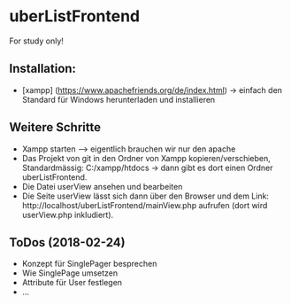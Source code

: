 # uberListFrontend
For study only!

## Installation:
* [xampp] (https://www.apachefriends.org/de/index.html) -> einfach den Standard für Windows herunterladen und installieren

## Weitere Schritte
* Xampp starten --> eigentlich brauchen wir nur den apache
* Das Projekt von git in den Ordner von Xampp kopieren/verschieben, Standardmässig: C:/xampp/htdocs -> dann gibt es dort einen Ordner uberListFrontend.
* Die Datei userView ansehen und bearbeiten
* Die Seite userView lässt sich dann über den Browser und dem Link: http://localhost/uberListFrontend/mainView.php aufrufen (dort wird userView.php inkludiert).

## ToDos (2018-02-24)
* Konzept für SinglePager besprechen
* Wie SinglePage umsetzen
* Attribute für User festlegen
* ...
